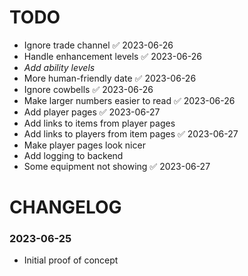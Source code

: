 # TODO

- Ignore trade channel ✅ 2023-06-26
- Handle enhancement levels ✅ 2023-06-26
- _Add ability levels_
- More human-friendly date ✅ 2023-06-26
- Ignore cowbells ✅ 2023-06-26
- Make larger numbers easier to read ✅ 2023-06-26
- Add player pages ✅ 2023-06-27
- Add links to items from player pages
- Add links to players from item pages ✅ 2023-06-27
- Make player pages look nicer
- Add logging to backend
- Some equipment not showing ✅ 2023-06-27

# CHANGELOG

### 2023-06-25

- Initial proof of concept
